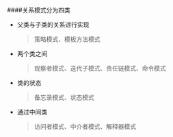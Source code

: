 ####关系模式分为四类
* 父类与子类的关系进行实现
    > 策略模式、模板方法模式
* 两个类之间
    > 观察者模式、迭代子模式、责任链模式、命令模式
* 类的状态
    > 备忘录模式、状态模式
* 通过中间类
    >访问者模式、中介者模式、解释器模式            